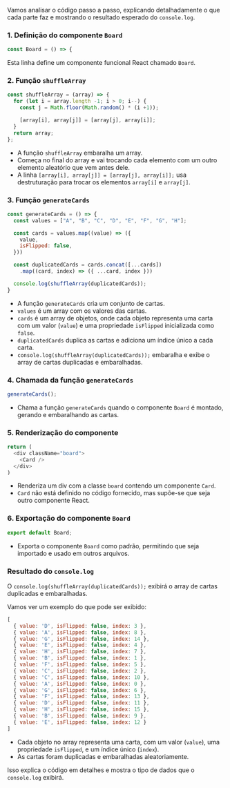Vamos analisar o código passo a passo, explicando detalhadamente o que cada parte faz e mostrando o resultado esperado do `console.log`.

### 1. Definição do componente `Board`

```javascript
const Board = () => {
```

Esta linha define um componente funcional React chamado `Board`.

### 2. Função `shuffleArray`

```javascript
const shuffleArray = (array) => {
  for (let i = array.length -1; i > 0; i--) {
    const j = Math.floor(Math.random() * (i +1));

    [array[i], array[j]] = [array[j], array[i]];
  }
  return array;
};
```

- A função `shuffleArray` embaralha um array.
- Começa no final do array e vai trocando cada elemento com um outro elemento aleatório que vem antes dele.
- A linha `[array[i], array[j]] = [array[j], array[i]];` usa destruturação para trocar os elementos `array[i]` e `array[j]`.

### 3. Função `generateCards`

```javascript
const generateCards = () => {
  const values = ["A", "B", "C", "D", "E", "F", "G", "H"];

  const cards = values.map((value) => ({
    value,
    isFlipped: false,
  }))

  const duplicatedCards = cards.concat([...cards])
    .map((card, index) => ({ ...card, index }))

  console.log(shuffleArray(duplicatedCards));
}
```

- A função `generateCards` cria um conjunto de cartas.
- `values` é um array com os valores das cartas.
- `cards` é um array de objetos, onde cada objeto representa uma carta com um valor (`value`) e uma propriedade `isFlipped` inicializada como `false`.
- `duplicatedCards` duplica as cartas e adiciona um índice único a cada carta.
- `console.log(shuffleArray(duplicatedCards));` embaralha e exibe o array de cartas duplicadas e embaralhadas.

### 4. Chamada da função `generateCards`

```javascript
generateCards();
```

- Chama a função `generateCards` quando o componente `Board` é montado, gerando e embaralhando as cartas.

### 5. Renderização do componente

```javascript
return (
  <div className="board">
    <Card />
  </div>
)
```

- Renderiza um div com a classe `board` contendo um componente `Card`.
- `Card` não está definido no código fornecido, mas supõe-se que seja outro componente React.

### 6. Exportação do componente `Board`

```javascript
export default Board;
```

- Exporta o componente `Board` como padrão, permitindo que seja importado e usado em outros arquivos.

### Resultado do `console.log`

O `console.log(shuffleArray(duplicatedCards));` exibirá o array de cartas duplicadas e embaralhadas. 

Vamos ver um exemplo do que pode ser exibido:

```javascript
[
  { value: 'D', isFlipped: false, index: 3 },
  { value: 'A', isFlipped: false, index: 8 },
  { value: 'G', isFlipped: false, index: 14 },
  { value: 'E', isFlipped: false, index: 4 },
  { value: 'H', isFlipped: false, index: 7 },
  { value: 'B', isFlipped: false, index: 1 },
  { value: 'F', isFlipped: false, index: 5 },
  { value: 'C', isFlipped: false, index: 2 },
  { value: 'C', isFlipped: false, index: 10 },
  { value: 'A', isFlipped: false, index: 0 },
  { value: 'G', isFlipped: false, index: 6 },
  { value: 'F', isFlipped: false, index: 13 },
  { value: 'D', isFlipped: false, index: 11 },
  { value: 'H', isFlipped: false, index: 15 },
  { value: 'B', isFlipped: false, index: 9 },
  { value: 'E', isFlipped: false, index: 12 }
]
```

- Cada objeto no array representa uma carta, com um valor (`value`), uma propriedade `isFlipped`, e um índice único (`index`).
- As cartas foram duplicadas e embaralhadas aleatoriamente.

Isso explica o código em detalhes e mostra o tipo de dados que o `console.log` exibirá.